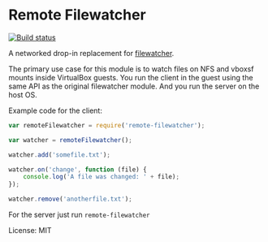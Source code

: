 # Remote Filewatcher

[![Build status](https://img.shields.io/travis/pepve/remote-filewatcher.svg?style=flat-square)](https://travis-ci.org/pepve/remote-filewatcher)

A networked drop-in replacement for [filewatcher](https://github.com/fgnass/filewatcher).

The primary use case for this module is to watch files on NFS and vboxsf mounts inside VirtualBox guests. You run the client in the guest using the same API as the original filewatcher module. And you run the server on the host OS.

Example code for the client:

```js
var remoteFilewatcher = require('remote-filewatcher');

var watcher = remoteFilewatcher();

watcher.add('somefile.txt');

watcher.on('change', function (file) {
    console.log('A file was changed: ' + file);
});

watcher.remove('anotherfile.txt');
```

For the server just run `remote-filewatcher`

License: MIT
